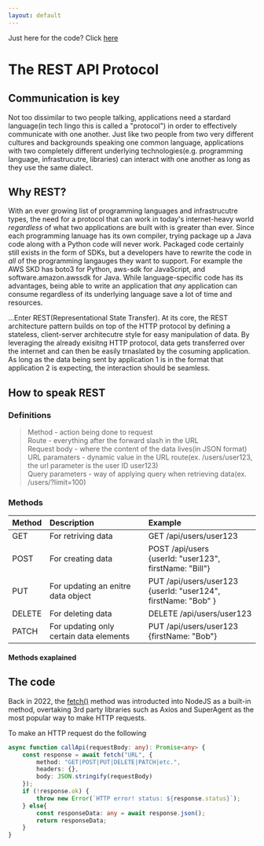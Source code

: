 ```yaml
---
layout: default
---
```

Just here for the code? Click [here](#the-code)

# The REST API Protocol

## Communication is key
Not too dissimilar to two people talking, applications need a stardard language(in tech lingo this is called a "protocol") in order to effectively communicate with one another. Just like two people from two very different cultures and backgrounds speaking one common language, applications with two completely different underlying technologies(e.g. programming language, infrastrucutre, libraries) can interact with one another as long as they use the same dialect.

## Why REST?
With an ever growing list of programming languages and infrastrucutre types, the need for a protocol that can work in today's internet-heavy world _regardless_ of what two applications are built with is greater than ever. Since each programming lanuage has its own compiler, trying package up a Java code along with a Python code will never work. Packaged code certainly still exists in the form of SDKs, but a developers have to rewrite the code in _all_ of the programming langauges they want to support. For example the AWS SKD has boto3 for Python, aws-sdk for JavaScript, and software.amazon.awssdk for Java. While language-specific code has its advantages, being able to write an application that _any_ application can consume regardless of its underlying language save a lot of time and resources.

...Enter REST(Representational State Transfer). At its core, the REST architecture pattern builds on top of the HTTP protocol by defining a stateless, client-server architecutre style for easy manipulation of data. By leveraging the already exisitng HTTP protocol, data gets transferred over the internet and can then be easily trnaslated by the cosuming application. As long as the data being sent by application 1 is in the format that application 2 is expecting, the interaction should be seamless. 

## How to speak REST
### Definitions
> Method - action being done to request <br/>
> Route - everything after the forward slash in the URL <br/>
> Request body - where the content of the data lives(in JSON format)
> URL paramaters - dynamic value in the URL route(ex. /users/user123, the url parameter is the user ID user123) <br/>
> Query parameters - way of applying query when retrieving data(ex. /users/?limit=100)


### Methods


| Method | Description          | Example                |
|:-------|:---------------------|:-----------------------|
| GET    | For retriving data                    | GET /api/users/user123                                             |
| POST   | For creating data                     | POST /api/users <br/> {userId: "user123", firstName: "Bill"}         |
| PUT    | For updating an enitre data object    | PUT /api/users/user123 <br/> {userId: "user124", firstName: "Bob" } |
| DELETE | For deleting data                     | DELETE /api/users/user123                                          |
| PATCH  |   For updating only certain data elements  | PUT /api/users/user123 <br/> {firstName: "Bob"}                 |


#### Methods exaplained 

## The code 
Back in 2022, the [fetch()](https://developer.mozilla.org/en-US/docs/Web/API/Fetch_API) method was introducted into NodeJS as a built-in method, overtaking 3rd party libraries such as Axios and SuperAgent as the most popular way to make HTTP requests. 

To make an HTTP request do the following
```ts
async function callApi(requestBody: any): Promise<any> {
    const response = await fetch("URL", {
        method: "GET|POST|PUT|DELETE|PATCH|etc.",
        headers: {},
        body: JSON.stringify(requestBody)
    });
    if (!response.ok) {
        throw new Error(`HTTP error! status: ${response.status}`);
    } else{
        const responseData: any = await response.json();
        return responseData;
    }
}
```